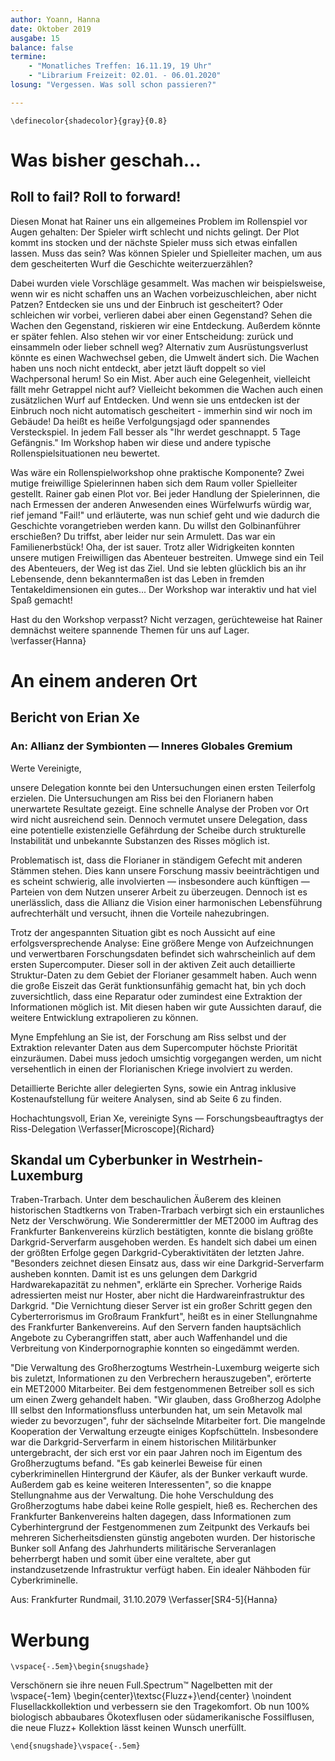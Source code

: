 ```yaml
---
author: Yoann, Hanna
date: Oktober 2019
ausgabe: 15
balance: false
termine:
    - "Monatliches Treffen: 16.11.19, 19 Uhr"
    - "Librarium Freizeit: 02.01. - 06.01.2020"
losung: "Vergessen. Was soll schon passieren?"

---
```


```{=tex}
\definecolor{shadecolor}{gray}{0.8}
```

# Was bisher geschah...

## Roll to fail? Roll to forward!
Diesen Monat hat Rainer uns ein allgemeines Problem im Rollenspiel vor Augen gehalten: Der Spieler wirft schlecht und nichts gelingt.
Der Plot kommt ins stocken und der nächste Spieler muss sich etwas einfallen lassen.
Muss das sein?
Was können Spieler und Spielleiter machen, um aus dem gescheiterten Wurf die Geschichte weiterzuerzählen?

Dabei wurden viele Vorschläge gesammelt.
Was machen wir beispielsweise, wenn wir es nicht schaffen uns an Wachen vorbeizuschleichen, aber nicht Patzen?
Entdecken sie uns und der Einbruch ist gescheitert?
Oder schleichen wir vorbei, verlieren dabei aber einen Gegenstand?
Sehen die Wachen den Gegenstand, riskieren wir eine Entdeckung.
Außerdem könnte er später fehlen.
Also stehen wir vor einer Entscheidung: zurück und einsammeln oder lieber schnell weg?
Alternativ zum Ausrüstungsverlust könnte es einen Wachwechsel geben, die Umwelt ändert sich.
Die Wachen haben uns noch nicht entdeckt, aber jetzt läuft doppelt so viel Wachpersonal herum!
So ein Mist.
Aber auch eine Gelegenheit, vielleicht fällt mehr Getrappel nicht auf?
Vielleicht bekommen die Wachen auch einen zusätzlichen Wurf auf Entdecken.
Und wenn sie uns entdecken ist der Einbruch noch nicht automatisch gescheitert - immerhin sind wir noch im Gebäude!
Da heißt es heiße Verfolgungsjagd oder spannendes Versteckspiel.
In jedem Fall besser als "Ihr werdet geschnappt. 5 Tage Gefängnis."
Im Workshop haben wir diese und andere typische Rollenspielsituationen neu bewertet.

Was wäre ein Rollenspielworkshop ohne praktische Komponente? Zwei mutige freiwillige Spielerinnen haben sich dem Raum voller Spielleiter gestellt. Rainer gab einen Plot vor.
Bei jeder Handlung der Spielerinnen, die nach Ermessen der anderen Anwesenden eines Würfelwurfs würdig war, rief jemand "Fail!" und erläuterte, was nun schief geht und wie dadurch die Geschichte vorangetrieben werden kann.
Du willst den Golbinanführer erschießen?
Du triffst, aber leider nur sein Armulett.
Das war ein Familienerbstück! Oha, der ist sauer.
Trotz aller Widrigkeiten konnten unsere mutigen Freiwilligen das Abenteuer bestreiten.
Umwege sind ein Teil des Abenteuers, der Weg ist das Ziel.
Und sie lebten glücklich bis an ihr Lebensende, denn bekanntermaßen ist das Leben in fremden Tentakeldimensionen ein gutes...
Der Workshop war interaktiv und hat viel Spaß gemacht!

Hast du den Workshop verpasst? Nicht verzagen, gerüchteweise hat Rainer demnächst weitere spannende Themen für uns auf Lager.
\verfasser{Hanna}

# An einem anderen Ort

## Bericht von Erian Xe
### An: Allianz der Symbionten — Inneres Globales Gremium
Werte Vereinigte,

unsere Delegation konnte bei den Untersuchungen einen ersten Teilerfolg erzielen. Die Untersuchungen am Riss bei den Florianern haben unerwartete Resultate gezeigt. Eine schnelle Analyse der Proben vor Ort wird nicht ausreichend sein. Dennoch vermutet unsere Delegation, dass eine potentielle existenzielle Gefährdung der Scheibe durch strukturelle Instabilität und unbekannte Substanzen des Risses möglich ist.

Problematisch ist, dass die Florianer in ständigem Gefecht mit anderen Stämmen stehen. Dies kann unsere Forschung massiv beeinträchtigen und es scheint schwierig, alle involvierten — insbesondere auch künftigen — Parteien von dem Nutzen unserer Arbeit zu überzeugen. Dennoch ist es unerlässlich, dass die Allianz die Vision einer harmonischen Lebensführung aufrechterhält und versucht, ihnen die Vorteile nahezubringen.

Trotz der angespannten Situation gibt es noch Aussicht auf eine erfolgsversprechende Analyse: Eine größere Menge von Aufzeichnungen und verwertbaren Forschungsdaten befindet sich wahrscheinlich auf dem ersten Supercomputer. Dieser soll in der aktiven Zeit auch detaillierte Struktur-Daten zu dem Gebiet der Florianer gesammelt haben. Auch wenn die große Eiszeit das Gerät funktionsunfähig gemacht hat, bin ych doch zuversichtlich, dass eine Reparatur oder zumindest eine Extraktion der Informationen möglich ist. Mit diesen haben wir gute Aussichten darauf, die weitere Entwicklung extrapolieren zu können.

Myne Empfehlung an Sie ist, der Forschung am Riss selbst und der Extraktion relevanter Daten aus dem Supercomputer höchste Priorität einzuräumen. Dabei muss jedoch umsichtig vorgegangen werden, um nicht versehentlich in einen der Florianischen Kriege involviert zu werden.

Detaillierte Berichte aller delegierten Syns, sowie ein Antrag inklusive Kostenaufstellung für weitere Analysen, sind ab Seite 6 zu finden.

Hochachtungsvoll,
Erian Xe, vereinigte Syns — Forschungsbeauftragtys der Riss-Delegation
\Verfasser[Microscope]{Richard}

## Skandal um Cyberbunker in Westrhein-Luxemburg
Traben-Trarbach. Unter dem beschaulichen Äußerem des kleinen historischen Stadtkerns von Traben-Trarbach verbirgt sich ein erstaunliches Netz der Verschwörung.
Wie Sonderermittler der MET2000 im Auftrag des Frankfurter Bankenvereins kürzlich bestätigten, konnte die bislang größte Darkgrid-Serverfarm ausgehoben werden.
Es handelt sich dabei um einen der größten Erfolge gegen Darkgrid-Cyberaktivitäten der letzten Jahre.
"Besonders zeichnet diesen Einsatz aus, dass wir eine Darkgrid-Serverfarm ausheben konnten. Damit ist es uns gelungen dem Darkgrid Hardwarekapazität zu nehmen", erklärte ein Sprecher.
Vorherige Raids adressierten meist nur Hoster, aber nicht die Hardwareinfrastruktur des Darkgrid.
"Die Vernichtung dieser Server ist ein großer Schritt gegen den Cyberterrorismus im Großraum Frankfurt", heißt es in einer Stellungnahme des Frankfurter Bankenvereins.
Auf den Servern fanden hauptsächlich Angebote zu Cyberangriffen statt, aber auch Waffenhandel und die Verbreitung von Kinderpornographie konnten so eingedämmt werden.

"Die Verwaltung des Großherzogtums Westrhein-Luxemburg weigerte sich bis zuletzt, Informationen zu den Verbrechern herauszugeben", erörterte ein MET2000 Mitarbeiter.
Bei dem festgenommenen Betreiber soll es sich um einen Zwerg gehandelt haben.
"Wir glauben, dass Großherzog Adolphe III selbst den Informationsfluss unterbunden hat, um sein Metavolk mal wieder zu bevorzugen", fuhr der säch­selnde Mitarbeiter fort.
Die mangelnde Kooperation der Verwaltung erzeugte einiges Kopfschütteln.
Insbesondere war die Darkgrid-Serverfarm in einem historischen Militärbunker untergebracht, der sich erst vor ein paar Jahren noch im Eigentum des Großherzugtums befand.
"Es gab keinerlei Beweise für einen cyberkriminellen Hintergrund der Käufer, als der Bunker verkauft wurde. Außerdem gab es keine weiteren Interessenten", so die knappe Stellungnahme aus der Verwaltung.
Die hohe Verschuldung des Großherzogtums habe dabei keine Rolle gespielt, hieß es.
Recherchen des Frankfurter Bankenvereins halten dagegen, dass Informationen zum Cyberhintergrund der Festgenommenen zum Zeitpunkt des Verkaufs bei mehreren Sicherheitsdiensten günstig angeboten wurden.
Der historische Bunker soll Anfang des Jahrhunderts militärische Serveranlagen beherrbergt haben und somit über eine veraltete, aber gut instandzusetzende Infrastruktur verfügt haben.
Ein idealer Nähboden für Cyberkriminelle.

 Aus: Frankfurter Rundmail, 31.10.2079
\Verfasser[SR4-5]{Hanna}

# Werbung

```{=tex}
\vspace{-.5em}\begin{snugshade}
```
Verschönern sie ihre neuen Full.Spectrum™ Nagelbetten mit der
\vspace{-1em}
\begin{center}\textsc{Fluzz+}\end{center} \noindent Flusellackkollektion und verbessern sie den Tragekomfort. Ob nun 100% biologisch abbaubares Ökotexflusen oder südamerikanische Fossilflusen, die neue Fluzz+ Kollektion lässt keinen Wunsch unerfüllt.  
```{=tex}
\end{snugshade}\vspace{-.5em}
```
